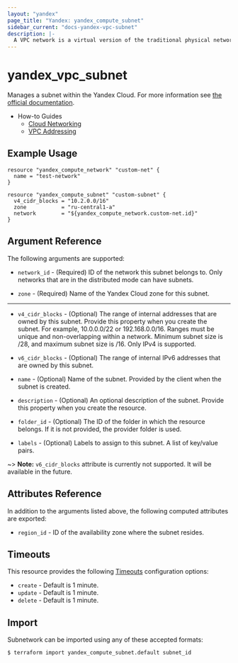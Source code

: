 ```yaml
---
layout: "yandex"
page_title: "Yandex: yandex_compute_subnet"
sidebar_current: "docs-yandex-vpc-subnet"
description: |-
  A VPC network is a virtual version of the traditional physical networks that exist within and between physical data centers.
---
```


# yandex\_vpc\_subnet

Manages a subnet within the Yandex Cloud. For more information see
[the official documentation](https://cloud.yandex.com/docs/vpc/concepts/network#subnet).

* How-to Guides
    * [Cloud Networking](https://cloud.yandex.com/docs/vpc/)
    * [VPC Addressing](https://cloud.yandex.com/docs/vpc/concepts/address)

## Example Usage

```hcl
resource "yandex_compute_network" "custom-net" {
  name = "test-network"
}

resource "yandex_compute_subnet" "custom-subnet" {
  v4_cidr_blocks = "10.2.0.0/16"
  zone           = "ru-central1-a"
  network        = "${yandex_compute_network.custom-net.id}"
}
```

## Argument Reference

The following arguments are supported:

* `network_id` - (Required) ID of the network this subnet belongs to.
  Only networks that are in the distributed mode can have subnets.

* `zone` - (Required) Name of the Yandex Cloud zone for this subnet.

- - -

* `v4_cidr_blocks` - (Optional)  The range of internal addresses that are owned by this subnet.
  Provide this property when you create the subnet. For example,
  10.0.0.0/22 or 192.168.0.0/16. Ranges must be unique and non-overlapping within a network. Minimum subnet size is /28, and maximum subnet size is /16. Only IPv4 is supported.

* `v6_cidr_blocks` - (Optional)  The range of internal IPv6 addresses that are owned by this subnet.

* `name` - (Optional) Name of the subnet. Provided by the client when the subnet is created.

* `description` - (Optional) An optional description of the subnet. Provide this property when
  you create the resource.

* `folder_id` - (Optional) The ID of the folder in which the resource belongs.
    If it is not provided, the provider folder is used.

* `labels` - (Optional) Labels to assign to this subnet. A list of key/value pairs.

~> **Note:** `v6_cidr_blocks` attribute is currently not supported. It will be available in the future.

## Attributes Reference

In addition to the arguments listed above, the following computed attributes are exported:

* `region_id` - ID of the availability zone where the subnet resides.

## Timeouts

This resource provides the following
[Timeouts](/docs/configuration/resources.html#timeouts) configuration options:

- `create` - Default is 1 minute.
- `update` - Default is 1 minute.
- `delete` - Default is 1 minute.

## Import

Subnetwork can be imported using any of these accepted formats:

```
$ terraform import yandex_compute_subnet.default subnet_id
```
